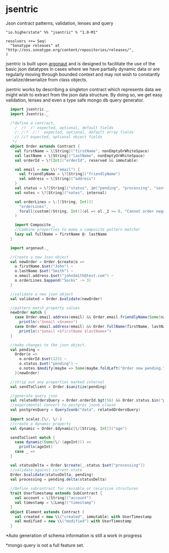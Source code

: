 # jsentric
Json contract patterns, validation, lenses and query

    "io.higherstate" %% "jsentric" % "1.0-M1"
    
    resolvers ++= Seq(
      "Sonatype releases" at "http://oss.sonatype.org/content/repositories/releases/",
    )

jsentric is built upon [argonaut][] and is designed to facilitate the use of the basic json datatypes in cases where we have partially dynamic data or are regularly moving through bounded context and may not wish to constantly serialize/deserialize from class objects.

jsentric works by describing a singleton contract which represents data we might wish to extract from the json data structure.  By doing so, we get easy validation, lenses and even a type safe mongo db query generator.

```scala
  import jsentric._
  import Jsentric._

  /*define a contract,
    /  /?  /! expected, optional, default fields
    /: /:?  /:!  expected, optional, default array fields
    // //? expected, optional object fields
   */
  object Order extends Contract {
    val firstName = \[String]("firstName", nonEmptyOrWhiteSpace)
    val lastName = \[String]("lastName", nonEmptyOrWhiteSpace)
    val orderId = \?[Int]("orderId", reserved && immutable)

    val email = new \\("email") {
      val friendlyName = \?[String]("friendlyName")
      val address = \[String]("address")
    }
    val status = \?[String]("status", in("pending", "processing", "sent") && reserved)
    val notes = \?[String]("notes", internal)

    val orderLines = \:[(String, Int)](
      "orderLines", 
      forall(custom[(String, Int)](ol => ol._2 >= 0, "Cannot order negative items"))
    )

    import Composite._
    //Combine properties to make a composite pattern matcher
    lazy val fullName = firstName @: lastName
  }

  import argonaut._

  //Create a new Json object
  val newOrder = Order.$create{o =>
    o.firstName.$set("John") ~
    o.lastName.$set("Smith") ~
    o.email.address.$set("johnSmith@test.com") ~
    o.orderLines.$append("Socks" -> 3)
  }

  //validate a new json object
  val validated = Order.$validate(newOrder)

  //pattern match property values
  newOrder match {
    case Order.email.address(email) && Order.email.friendlyName(Some(name)) =>
      println(s"$email <$name>")
    case Order.email.address(email) && Order.fullName(firstName, lastName) =>
      println(s"$email <$firstName $lastName>")
  }

  //make changes to the json object.
  val pending =
    Order{o =>
      o.orderId.$set(123) ~
      o.status.$set("pending") ~
      o.notes.$modify(maybe => Some(maybe.foldLeft("Order now pending.")(_ + _)))
    }(newOrder)

  //strip out any properties marked internal
  val sendToClient = Order.$sanitize(pending)

  //generate query json
  val relatedOrdersQuery = Order.orderId.$gt(56) && Order.status.$in("processing", "sent")
  //experimental convert to postgres jsonb clause
  val postgresQuery = QueryJsonb("data", relatedOrdersQuery)
  
  import scalaz.{\/, \/-}
  //create a dynamic property
  val dynamic = Order.$dynamic[\/[String, Int]]("age")

  sendToClient match {
    case dynamic(Some(\/-(ageInt))) =>
      println(ageInt)
    case _ =>
  }

  val statusDelta = Order.$create(_.status.$set("processing"))
  //validate against current state
  Order.$validate(statusDelta, pending)
  val processing = pending.delta(statusDelta)
  
  //Define subcontract for reusable or recursive structures
  trait UserTimestamp extends SubContract {
    val account = \[String]("account")
    val timestamp = \[Long]("timestamp")
  }
  object Element extends Contract {
    val created = new \\("created", immutable) with UserTimestamp
    val modified = new \\("modified") with UserTimestamp
  }
```

*Auto generation of schema information is still a work in progress

*mongo query is not a full feature set.

[argonaut]: http://argonaut.io/
